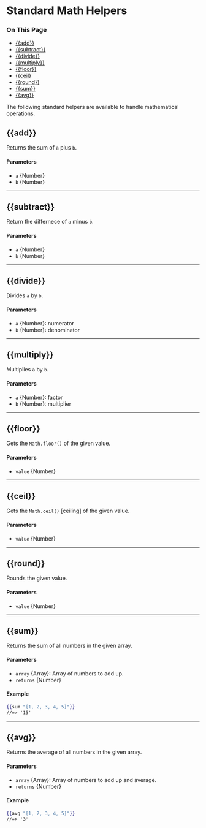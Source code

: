 <h1>Standard Math Helpers</h1>

<div class="otp" id="no-index">
	<h3> On This Page </h3>
	<ul>
    <li><a href="#handlebars_add">{{add}}</a></li>
    <li><a href="#handlebars_subtract">{{subtract}}</a></li>
    <li><a href="#handlebars_divide">{{divide}}</a></li>
    <li><a href="#handlebars_multiply">{{multiply}}</a></li>
    <li><a href="#handlebars_floor">{{floor}}</a></li>
    <li><a href="#handlebars_ceil">{{ceil}</a></li>
    <li><a href="#handlebars_round">{{round}}</a></li>
    <li><a href="#handlebars_sum">{{sum}}</a></li>
    <li><a href="#handlebars_avg">{{avg}}</a></li>
	</ul>
</div>

<a href='#handlebars_add' aria-hidden='true' class='block-anchor'  id='handlebars_add'><i aria-hidden='true' class='linkify icon'></i></a>

The following standard helpers are available to handle mathematical operations.

## {{add}}

Returns the sum of `a` plus `b`.

#### Parameters

* `a` {Number}
* `b` {Number}

---

<a href='#handlebars_subtract' aria-hidden='true' class='block-anchor'  id='handlebars_subtract'><i aria-hidden='true' class='linkify icon'></i></a>

## {{subtract}}

Return the differnece of `a` minus `b`.

#### Parameters

* `a` {Number}
* `b` {Number}

---

<a href='#handlebars_divide' aria-hidden='true' class='block-anchor'  id='handlebars_divide'><i aria-hidden='true' class='linkify icon'></i></a>

## {{divide}}

Divides `a` by `b`.

#### Parameters

* `a` {Number}: numerator
* `b` {Number}: denominator

---

<a href='#handlebars_multiply' aria-hidden='true' class='block-anchor'  id='handlebars_multiply'><i aria-hidden='true' class='linkify icon'></i></a>

## {{multiply}}

Multiplies `a` by `b`.

#### Parameters

* `a` {Number}: factor
* `b` {Number}: multiplier

---

<a href='#handlebars_floor' aria-hidden='true' class='block-anchor'  id='handlebars_floor'><i aria-hidden='true' class='linkify icon'></i></a>

## {{floor}}

Gets the `Math.floor()` of the given value.

#### Parameters

* `value` {Number}

---

<a href='#handlebars_ceil' aria-hidden='true' class='block-anchor'  id='handlebars_ceil'><i aria-hidden='true' class='linkify icon'></i></a>

## {{ceil}}

Gets the `Math.ceil()` [ceiling] of the given value.

#### Parameters

* `value` {Number}

---

<a href='#handlebars_round' aria-hidden='true' class='block-anchor'  id='handlebars_round'><i aria-hidden='true' class='linkify icon'></i></a>

## {{round}}

Rounds the given value.

#### Parameters

* `value` {Number}

---

<a href='#handlebars_sum' aria-hidden='true' class='block-anchor'  id='handlebars_sum'><i aria-hidden='true' class='linkify icon'></i></a>

## {{sum}}

Returns the sum of all numbers in the given array.

#### Parameters

* `array` {Array}: Array of numbers to add up.
* `returns` {Number}

#### Example

```handlebars
{{sum "[1, 2, 3, 4, 5]"}}
//=> '15'
```

---

<a href='#handlebars_avg' aria-hidden='true' class='block-anchor'  id='handlebars_avg'><i aria-hidden='true' class='linkify icon'></i></a>

## {{avg}}

Returns the average of all numbers in the given array.

#### Parameters

* `array` {Array}: Array of numbers to add up and average.
* `returns` {Number}

#### Example

```handlebars
{{avg "[1, 2, 3, 4, 5]"}}
//=> '3'
```


